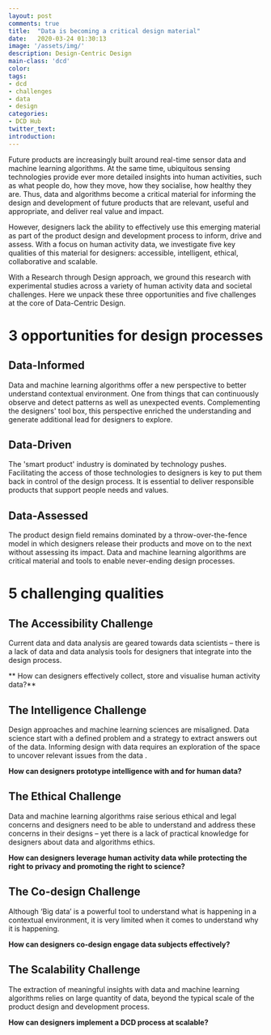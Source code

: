 ```yaml
---
layout: post
comments: true
title:  "Data is becoming a critical design material"
date:   2020-03-24 01:30:13
image: '/assets/img/'
description: Design-Centric Design
main-class: 'dcd'
color:
tags:
- dcd
- challenges
- data
- design
categories:
- DCD Hub
twitter_text:
introduction:
---
```


Future products are increasingly built around real-time sensor data and machine learning algorithms. At the same
time, ubiquitous sensing technologies provide ever more detailed insights into human activities, such as what
people do, how they move, how they socialise, how healthy they are. Thus, data and algorithms become a critical
material for informing the design and development of future products that are relevant, useful and appropriate,
and deliver real value and impact.

However, designers lack the ability to effectively use this emerging material as part of the product design and
development process to inform, drive and assess. With a focus on human activity data, we investigate five key qualities of this material for
designers: accessible, intelligent, ethical, collaborative and scalable.

With a Research through Design approach, we ground this research with experimental studies across a variety of
human activity data and societal challenges. Here we unpack these three opportunities
and five challenges at the core of Data-Centric Design.
                                    
# 3 opportunities for design processes
                                 
## Data-Informed

Data and machine learning algorithms offer a new perspective to better understand contextual
environment. One from things that can continuously observe and detect patterns as well as unexpected
events. Complementing the designers' tool box, this perspective enriched the understanding and
generate additional lead for designers to explore.

## Data-Driven

The 'smart product' industry is dominated by technology pushes. Facilitating the access of
those technologies to designers is key to put them back in control of the design process. It is
essential to deliver responsible products that support people needs and values.

## Data-Assessed
                          
The product design field remains dominated by a throw-over-the-fence model in which designers
release their products and move on to the next without assessing its impact. Data and machine
learning algorithms are critical material and tools to enable never-ending design processes.
                          
# 5 challenging qualities
                                  
## The Accessibility Challenge
                          
Current data and data analysis are geared towards data scientists – there is a lack of data and data
analysis tools for designers that integrate into the design process.
                          
** How can designers effectively collect, store and visualise human activity data?**
                          
## The Intelligence Challenge
                          
Design approaches and machine learning sciences are misaligned. Data science start with a defined
problem and a strategy to extract answers out of the data. Informing design with data requires an
exploration of the space to uncover relevant issues from the data .
                          
**How can designers prototype intelligence with and for human data?**
                                
## The Ethical Challenge
                        
Data and machine learning algorithms raise serious ethical and legal concerns and designers need to
be able to understand and address these concerns in their designs – yet there is a lack of
practical knowledge for designers about data and algorithms ethics.
                          
**How can designers leverage human activity data while protecting the right to privacy and promoting the
right to science?**
                                
## The Co-design Challenge
                                           
Although ‘Big data’ is a powerful tool to understand what is happening in a contextual environment,
it is  very limited when it comes to understand why it is happening.
                              
**How can designers co-design engage data subjects effectively?**
                          
## The Scalability Challenge
                          
The extraction of meaningful insights with data and machine learning algorithms relies on large
quantity of data, beyond the typical scale of the product design and development process.
                          
**How can designers implement a DCD process at scalable?**
